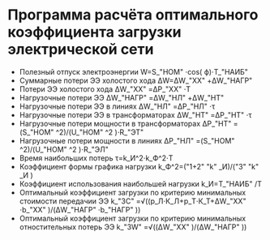 # Программа расчёта оптимального коэффициента загрузки электрической сети


- Полезный отпуск электроэнергии
W=S_"НОМ" ⋅cos⁡( ϕ)⋅T_"НАИБ" 
- Суммарные потери ЭЭ холостого хода
ΔW=ΔW_"ХХ" +ΔW_"НАГР" 
- Потери ЭЭ холостого хода
ΔW_"ХХ" =ΔP_"ХХ" ⋅T
- Нагрузочные потери ЭЭ
ΔW_"НАГР" =ΔW_"НЛ" +ΔW_"НТ" 
- Нагрузочные потери ЭЭ в линиях
ΔW_"НЛ" =ΔP_"НЛ" ⋅τ
- Нагрузочные потери ЭЭ в трансформаторах
ΔW_"НТ" =ΔP_"НТ" ⋅τ
- Нагрузочные потери мощности в трансформаторах
ΔP_"НТ" =(S_"НОМ" ^2)/(U_"НОМ" ^2 )⋅R_"ЭТ" 
- Нагрузочные потери мощности в линиях
ΔP_"НЛ" =(S_"НОМ" ^2)/(U_"НОМ" ^2 )⋅R_"ЭЛ" 
- Время наибольших потерь
τ=k_И^2⋅k_Ф^2⋅Т
- Коэффициент формы графика нагрузки
k_Ф^2=("1+2" "k" _И)/("3" "k" _И )
- Коэффициент использования наибольшей нагрузки 
k_И=T_"НАИБ" /T
- Оптимальный коэффициент загрузки по критерию минимальных стоимости передачии ЭЭ
k_"ЗC" =√((p_Л⋅К_Л+p_Т⋅К_Т+ΔW_"ХХ" ⋅b_"ХХ" )/(ΔW_"НАГР" ⋅b_"НАГР"  ))
- Оптимальный коэффициент загрузки по критерию минимальных отностительных потерь ЭЭ
k_"ЗW" =√((ΔW_"ХХ" )/(ΔW_"НАГР"  ))
